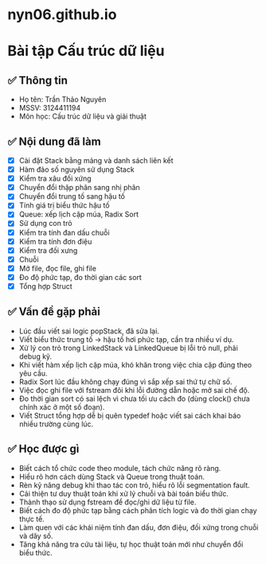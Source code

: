 # nyn06.github.io
# Bài tập Cấu trúc dữ liệu 

## ✅ Thông tin
- Họ tên: Trần Thảo Nguyên
- MSSV: 3124411194
- Môn học: Cấu trúc dữ liệu và giải thuật

## ✅ Nội dung đã làm
- [x] Cài đặt Stack bằng mảng và danh sách liên kết
- [x] Hàm đảo số nguyên sử dụng Stack
- [x] Kiểm tra xâu đối xứng
- [x] Chuyển đổi thập phân sang nhị phân
- [x] Chuyển đổi trung tố sang hậu tố
- [x] Tính giá trị biểu thức hậu tố
- [x] Queue: xếp lịch cặp múa, Radix Sort
- [x] Sử dụng con trỏ
- [x] Kiểm tra tính đan dấu chuỗi
- [x] Kiểm tra tính đơn điệu
- [x] Kiểm tra đối xưng
- [x] Chuỗi
- [x] Mở file, đọc file, ghi file
- [x] Đo độ phức tạp, đo thời gian các sort
- [x] Tổng hợp Struct

## ✅ Vấn đề gặp phải
- Lúc đầu viết sai logic popStack, đã sửa lại.
- Viết biểu thức trung tố → hậu tố hơi phức tạp, cần tra nhiều ví dụ.
- Xử lý con trỏ trong LinkedStack và LinkedQueue bị lỗi trỏ null, phải debug kỹ.
- Khi viết hàm xếp lịch cặp múa, khó khăn trong việc chia cặp đúng theo yêu cầu.
- Radix Sort lúc đầu không chạy đúng vì sắp xếp sai thứ tự chữ số.
- Việc đọc ghi file với fstream đôi khi lỗi đường dẫn hoặc mở sai chế độ.
- Đo thời gian sort có sai lệch vì chưa tối ưu cách đo (dùng clock() chưa chính xác ở một số đoạn).
- Viết Struct tổng hợp dễ bị quên typedef hoặc viết sai cách khai báo nhiều trường cùng lúc.

## ✅ Học được gì
- Biết cách tổ chức code theo module, tách chức năng rõ ràng.
- Hiểu rõ hơn cách dùng Stack và Queue trong thuật toán.
- Rèn kỹ năng debug khi thao tác con trỏ, hiểu rõ lỗi segmentation fault.
- Cải thiện tư duy thuật toán khi xử lý chuỗi và bài toán biểu thức.
- Thành thạo sử dụng fstream để đọc/ghi dữ liệu từ file.
- Biết cách đo độ phức tạp bằng cách phân tích logic và đo thời gian chạy thực tế.
- Làm quen với các khái niệm tính đan dấu, đơn điệu, đối xứng trong chuỗi và dãy số.
- Tăng khả năng tra cứu tài liệu, tự học thuật toán mới như chuyển đổi biểu thức.
